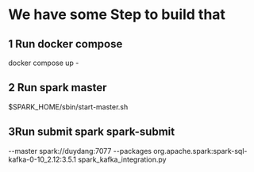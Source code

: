 # We have some Step to build that

## 1 Run docker compose
docker compose up -

## 2 Run spark master
$SPARK_HOME/sbin/start-master.sh

## 3Run submit spark spark-submit
--master spark://duydang:7077
--packages org.apache.spark:spark-sql-kafka-0-10_2.12:3.5.1
spark_kafka_integration.py
